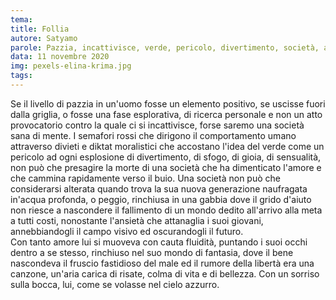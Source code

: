 ```yaml
---
tema:
title: Follia
autore: Satyamo
parole: Pazzia, incattivisce, verde, pericolo, divertimento, società, amore, buio
data: 11 novembre 2020
img: pexels-elina-krima.jpg
tags: 
---
```

Se il livello di pazzia in un'uomo fosse un elemento positivo, se uscisse fuori dalla griglia, o fosse una fase esplorativa, di ricerca personale e non un atto provocatorio contro la quale ci si incattivisce, forse saremo una società sana di mente.  I semafori rossi che dirigono il comportamento umano attraverso divieti e diktat moralistici che accostano l'idea del verde come un pericolo ad ogni esplosione di divertimento, di sfogo, di gioia, di sensualità, non può che presagire la morte di una società che ha dimenticato l'amore e che cammina rapidamente verso il buio.
Una società non può che considerarsi alterata quando trova la sua nuova generazione naufragata in'acqua profonda, o peggio, rinchiusa in una gabbia dove il grido d'aiuto non riesce a nascondere il fallimento di un mondo dedito all'arrivo alla meta a tutti costi, nonostante l'ansietà che attanaglia i suoi giovani, annebbiandogli il campo visivo ed oscurandogli il futuro.  
Con tanto amore lui si muoveva con cauta fluidità, puntando i suoi occhi dentro a se stesso, rinchiuso nel suo mondo di fantasia, dove il bene nascondeva il fruscio fastidioso del male ed il rumore della libertà era una canzone, un'aria carica di risate, colma di vita e di bellezza.  Con un sorriso sulla bocca, lui, come se volasse nel cielo azzurro.

